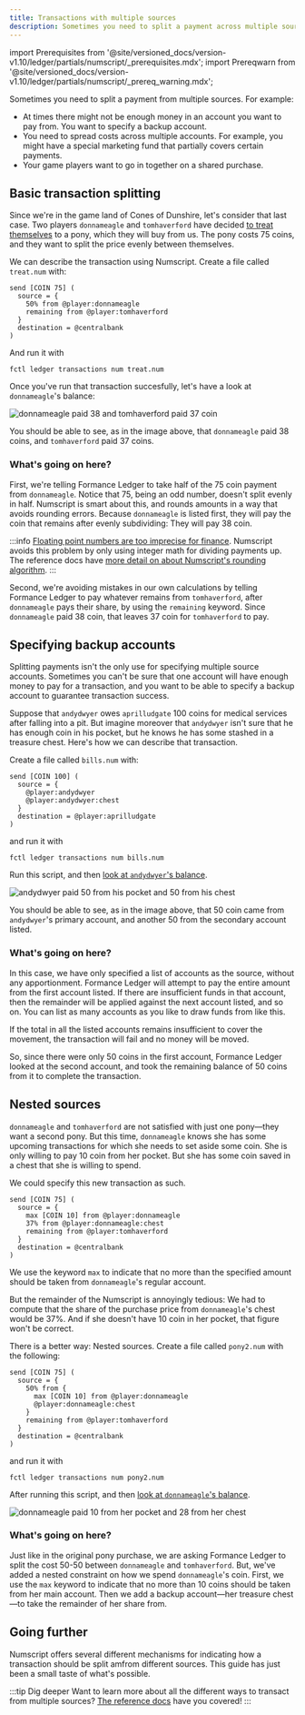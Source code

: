 ```yaml
---
title: Transactions with multiple sources
description: Sometimes you need to split a payment across multiple sources. Learn how to do this with Numscript.
---
```


import Prerequisites from '@site/versioned_docs/version-v1.10/ledger/partials/numscript/_prerequisites.mdx';
import Prereqwarn from '@site/versioned_docs/version-v1.10/ledger/partials/numscript/_prereq_warning.mdx';

Sometimes you need to split a payment from multiple sources. For example:

* At times there might not be enough money in an account you want to pay from. You want to specify a backup account.
* You need to spread costs across multiple accounts. For example, you might have a special marketing fund that partially covers certain payments.
* Your game players want to go in together on a shared purchase.

<Prerequisites />

## Basic transaction splitting

Since we're in the game land of Cones of Dunshire, let's consider that last case. Two players `donnameagle` and `tomhaverford` have decided [to treat themselves](https://www.youtube.com/watch?v=gSjM5B3QNlw) to a pony, which they will buy from us. The pony costs 75 coins, and they want to split the price evenly between themselves.

We can describe the transaction using Numscript. Create a file called `treat.num` with:

```numscript
send [COIN 75] (
  source = {
    50% from @player:donnameagle
    remaining from @player:tomhaverford
  }
  destination = @centralbank
)
```

And run it with

```shell
fctl ledger transactions num treat.num
```

<Prereqwarn />

Once you've run that transaction succesfully, let's have a look at `donnameagle`'s balance:


![`donnameagle` paid 38 and `tomhaverford` paid 37 coin](multi-source-1.png)

You should be able to see, as in the image above, that `donnameagle` paid 38 coins, and `tomhaverford` paid 37 coins.

### What's going on here?

First, we're telling Formance Ledger to take half of the 75 coin payment from `donnameagle`. Notice that 75, being an odd number, doesn't split evenly in half. Numscript is smart about this, and rounds amounts in a way that avoids rounding errors. Because `donnameagle` is listed first, they will pay the coin that remains after evenly subdividing: They will pay 38 coin.

:::info
[Floating point numbers are too imprecise for finance](https://www.youtube.com/watch?v=yZjCQ3T5yXo). Numscript avoids this problem by only using integer math for dividing payments up. The reference docs have [more detail on about Numscript's rounding algorithm](/v1.10/ledger/reference/numscript/rounding/).
:::

Second, we're avoiding mistakes in our own calculations by telling Formance Ledger to pay whatever remains from `tomhaverford`, after `donnameagle` pays their share, by using the `remaining` keyword. Since `donnameagle` paid 38 coin, that leaves 37 coin for `tomhaverford` to pay.

## Specifying backup accounts

Splitting payments isn't the only use for specifying multiple source accounts. Sometimes you can't be sure that one account will have enough money to pay for a transaction, and you want to be able to specify a backup account to guarantee transaction success.

Suppose that `andydwyer` owes `aprilludgate` 100 coins for medical services after falling into a pit. But imagine moreover that `andydwyer` isn't sure that he has enough coin in his pocket, but he knows he has some stashed in a treasure chest. Here's how we can describe that transaction.

Create a file called `bills.num` with:

```numscript
send [COIN 100] (
  source = {
    @player:andydwyer
    @player:andydwyer:chest
  }
  destination = @player:aprilludgate
)
```

and run it with
```shell
fctl ledger transactions num bills.num
```

<Prereqwarn />

Run this script, and then [look at `andydwyer`'s balance](https://control.formance.com/accounts/player:andydwyer).

![`andydwyer` paid 50 from his pocket and 50 from his chest](multi-source-2.png)

You should be able to see, as in the image above, that 50 coin came from `andydwyer`'s primary account, and another 50 from the secondary account listed.

### What's going on here?

In this case, we have only specified a list of accounts as the source, without any apportionment. Formance Ledger will attempt to pay the entire amount from the first account listed. If there are insufficient funds in that account, then the remainder will be applied against the next account listed, and so on. You can list as many accounts as you like to draw funds from like this.

If the total in all the listed accounts remains insufficient to cover the movement, the transaction will fail and no money will be moved.

So, since there were only 50 coins in the first account, Formance Ledger looked at the second account, and took the remaining balance of 50 coins from it to complete the transaction.

## Nested sources

`donnameagle` and `tomhaverford` are not satisfied with just one pony—they want a second pony. But this time, `donnameagle` knows she has some upcoming transactions for which she needs to set aside some coin. She is only willing to pay 10 coin from her pocket. But she has some coin saved in a chest that she is willing to spend.

We could specify this new transaction as such.

```numscript
send [COIN 75] (
  source = {
    max [COIN 10] from @player:donnameagle
    37% from @player:donnameagle:chest
    remaining from @player:tomhaverford
  }
  destination = @centralbank
)
```

We use the keyword `max` to indicate that no more than the specified amount should be taken from `donnameagle`'s regular account.

But the remainder of the Numscript is annoyingly tedious: We had to compute that the share of the purchase price from `donnameagle`'s chest would be 37%. And if she doesn't have 10 coin in her pocket, that figure won't be correct.

There is a better way: Nested sources. Create a file called `pony2.num` with the following:

```numscript
send [COIN 75] (
  source = {
    50% from {
      max [COIN 10] from @player:donnameagle
      @player:donnameagle:chest
    }
    remaining from @player:tomhaverford
  }
  destination = @centralbank
)
```

and run it with
```shell
fctl ledger transactions num pony2.num
```

<Prereqwarn />

After running this script, and then [look at `donnameagle`'s balance](https://control.formance.com/accounts/player:donnameagle).

![`donnameagle` paid 10 from her pocket and 28 from her chest](multi-source-3.png)


### What's going on here?

Just like in the original pony purchase, we are asking Formance Ledger to split the cost 50-50 between `donnameagle` and `tomhaverford`. But, we've added a nested constraint on how we spend `donnameagle`'s coin. First, we use the `max` keyword to indicate that no more than 10 coins should be taken from her main account. Then we add a backup account—her treasure chest—to take the remainder of her share from.

## Going further

Numscript offers several different mechanisms for indicating how a transaction should be split amfrom different sources. This guide has just been a small taste of what's possible.

:::tip Dig deeper
Want to learn more about all the different ways to transact from multiple sources? [The reference docs](/v1.10/ledger/reference/numscript/sources) have you covered!
:::

